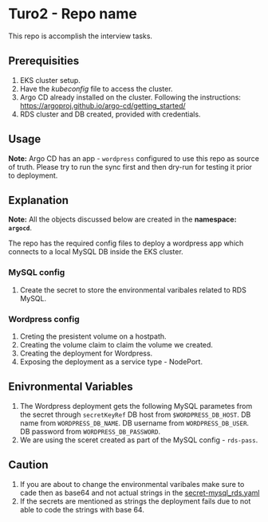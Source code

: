 # Turo2 - Repo name
This repo is accomplish the interview tasks.

## Prerequisities 
1. EKS cluster setup.
2. Have the *kubeconfig* file to access the cluster.
3. Argo CD already installed on the cluster.
   Following the instructions: https://argoproj.github.io/argo-cd/getting_started/
4. RDS cluster and DB created, provided with credentials.

## Usage
**Note:** Argo CD has an app - `wordpress` configured to use this repo as source of truth. 
Please try to run the sync first and then dry-run for testing it prior to deployment.

## Explanation

**Note:** All the objects discussed below are created in the **namespace: `argocd`**.

The repo has the required config files to deploy a wordpress app which connects to a local MySQL DB inside the EKS cluster.

### MySQL config

1. Create the secret to store the environmental varibales related to RDS MySQL.

### Wordpress config

1. Creting the presistent volume on a hostpath.
2. Creating the volume claim to claim the volume we created.
3. Creating the deployment for Wordpress.
4. Exposing the deployment as a service type - NodePort.

## Enivronmental Variables
1. The Wordpress deployment gets the following MySQL parametes from the secret through `secretKeyRef`
DB host from `$WORDPRESS_DB_HOST`.
DB name from `WORDPRESS_DB_NAME`.
DB username from `WORDPRESS_DB_USER`.
DB password from `WORDPRESS_DB_PASSWORD`.
2. We are using the sceret created as part of the MySQL config - `rds-pass`.

## Caution
1. If you are about to change the environmental varibales make sure to cade then as base64 and not actual strings in the [secret-mysql_rds.yaml](https://github.com/sairamkrishnavemulapalli/Turo2/blob/master/secret-mysql_rds.yaml)
2. If the secrets are mentioned as strings the deployment fails due to not able to code the strings with base 64.
